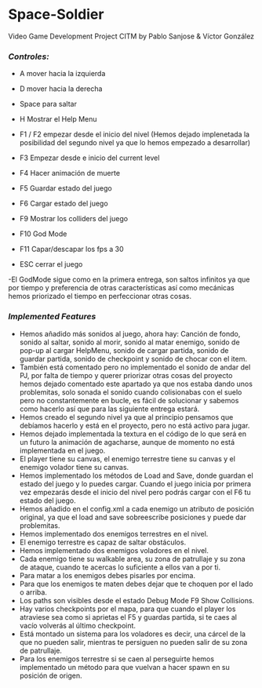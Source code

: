 # Space-Soldier
Video Game Development Project CITM
by Pablo Sanjose & Víctor González

### *Controles:*
- A mover hacia la izquierda
- D mover hacia la derecha
- Space para saltar
- H Mostrar el Help Menu
- F1 / F2 empezar desde el inicio del nivel (Hemos dejado implenetada la posibilidad del segundo nivel ya que lo hemos empezado a desarrollar)
- F3 Empezar desde e inicio del current level
- F4 Hacer animación de muerte
- F5 Guardar estado del juego
- F6 Cargar estado del juego
- F9 Mostrar los colliders del juego
- F10 God Mode
- F11 Capar/descapar los fps a 30 

- ESC cerrar el juego

-El GodMode sigue como en la primera entrega, son saltos infinitos ya que por tiempo y preferencia de otras características así como mecánicas hemos priorizado el tiempo en perfeccionar otras cosas.

### *Implemented Features* 

- Hemos añadido más sonidos al juego, ahora hay: Canción de fondo, sonido al saltar, sonido al morir, sonido al matar enemigo, sonido de pop-up al cargar HelpMenu, sonido de cargar partida, sonido de guardar partida, sonido de checkpoint y sonido de chocar con el item.
- También está comentado pero no implementado el sonido de andar del PJ, por falta de tiempo y querer priorizar otras cosas del proyecto hemos dejado comentado este apartado ya que nos estaba dando unos problemitas, solo sonada el sonido cuando colisionabas con el suelo pero no constantemente en bucle, es fácil de solucionar y sabemos como hacerlo así que para las siguiente entrega estará.
- Hemos creado el segundo nivel ya que al principio pensamos que debíamos hacerlo y está en el proyecto, pero no está activo para jugar. 
- Hemos dejado implementada la textura en el código de lo que será en un futuro la animación de agacharse, aunque de momento no está implementada en el juego.
- El player tiene su canvas, el enemigo terrestre tiene su canvas y el enemigo volador tiene su canvas.
- Hemos implementado los métodos de Load and Save, donde guardan el estado del juego y lo puedes cargar. Cuando el juego inicia por primera vez empezarás desde el inicio del nivel pero podrás cargar con el F6 tu estado del juego.
- Hemos añadido en el config.xml a cada enemigo un atributo de posición original, ya que el load and save sobreescribe posiciones y puede dar problemitas.
- Hemos implementado dos enemigos terrestres en el nivel.
- El enemigo terrestre es capaz de saltar obstáculos.
- Hemos implementado dos enemigos voladores en el nivel.
- Cada enemigo tiene su walkable area, su zona de patrullaje y su zona de ataque, cuando te acercas lo suficiente a ellos van a por ti.
- Para matar a los enemigos debes pisarles por encima.
- Para que los enemigos te maten debes dejar que te choquen por el lado o arriba.
- Los paths son visibles desde el estado Debug Mode F9 Show Collisions.
- Hay varios checkpoints por el mapa, para que cuando el player los atraviese sea como si aprietas el F5 y guardas partida, si te caes al vacío volverás al último checkpoint.
- Está montado un sistema para los voladores es decir, una cárcel de la que no pueden salir, mientras te persiguen no pueden salir de su zona de patrullaje.
- Para los enemigos terrestre si se caen al perseguirte hemos implementado un método para que vuelvan a hacer spawn en su posición de origen.

